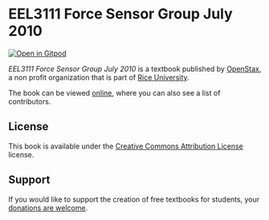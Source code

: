 # EEL3111 Force Sensor Group July 2010

[![Open in Gitpod](https://gitpod.io/button/open-in-gitpod.svg)](https://gitpod.io/from-referrer/)

_EEL3111 Force Sensor Group July 2010_ is a textbook published by [OpenStax](https://openstax.org/), a non profit organization that is part of [Rice University](https://www.rice.edu/).

The book can be viewed [online](https://github.com/cnx-user-books/cnxbook-eel3111-force-sensor-group-july-2010/releases/latest), where you can also see a list of contributors.

## License
This book is available under the [Creative Commons Attribution License](./LICENSE) license.

## Support
If you would like to support the creation of free textbooks for students, your [donations are welcome](https://riceconnect.rice.edu/donation/support-openstax-banner).
